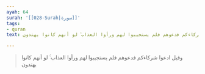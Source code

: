 ```yaml
---
ayah: 64
surah: '[[028-Surah|سورة]]'
tags:
- quran
text: وقيل ادعوا شركاءكم فدعوهم فلم يستجيبوا لهم ورأوا العذاب ۚ لو أنهم كانوا يهتدون

---
```

> وقيل ادعوا شركاءكم فدعوهم فلم يستجيبوا لهم ورأوا العذاب ۚ لو أنهم كانوا يهتدون
